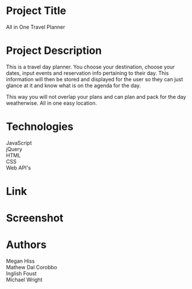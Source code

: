 # Project Title

All in One Travel Planner



# Project Description

This is a travel day planner.  You choose your destination, choose your dates, input events and reservation info pertaining to their day.  This information will then be stored and displayed for the user so they can just glance at it and know what is on the agenda for the day.  

This way you will not overlap your plans and can plan and pack for the day weatherwise. All in one easy location.

#  Technologies
JavaScript     
jQuery  
HTML    
CSS    
Web API's

# Link


# Screenshot



# Authors

Megan Hiss  
Mathew Dal Corobbo  
Inglish Foust  
Michael Wright




